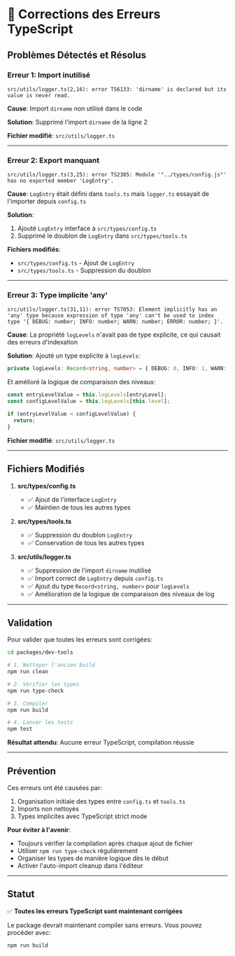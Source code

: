 # 🔧 Corrections des Erreurs TypeScript

## Problèmes Détectés et Résolus

### Erreur 1: Import inutilisé
```
src/utils/logger.ts(2,16): error TS6133: 'dirname' is declared but its value is never read.
```

**Cause**: Import `dirname` non utilisé dans le code

**Solution**: Supprimé l'import `dirname` de la ligne 2

**Fichier modifié**: `src/utils/logger.ts`

---

### Erreur 2: Export manquant
```
src/utils/logger.ts(3,25): error TS2305: Module '"../types/config.js"' has no exported member 'LogEntry'.
```

**Cause**: `LogEntry` était défini dans `tools.ts` mais `logger.ts` essayait de l'importer depuis `config.ts`

**Solution**: 
1. Ajouté `LogEntry` interface à `src/types/config.ts`
2. Supprimé le doublon de `LogEntry` dans `src/types/tools.ts`

**Fichiers modifiés**:
- `src/types/config.ts` - Ajout de `LogEntry`
- `src/types/tools.ts` - Suppression du doublon

---

### Erreur 3: Type implicite 'any'
```
src/utils/logger.ts(31,11): error TS7053: Element implicitly has an 'any' type because expression of type 'any' can't be used to index type '{ DEBUG: number; INFO: number; WARN: number; ERROR: number; }'.
```

**Cause**: La propriété `logLevels` n'avait pas de type explicite, ce qui causait des erreurs d'indexation

**Solution**: Ajouté un type explicite à `logLevels`:
```typescript
private logLevels: Record<string, number> = { DEBUG: 0, INFO: 1, WARN: 2, ERROR: 3 };
```

Et amélioré la logique de comparaison des niveaux:
```typescript
const entryLevelValue = this.logLevels[entryLevel];
const configLevelValue = this.logLevels[this.level];

if (entryLevelValue < configLevelValue) {
  return;
}
```

**Fichier modifié**: `src/utils/logger.ts`

---

## Fichiers Modifiés

1. **src/types/config.ts**
   - ✅ Ajout de l'interface `LogEntry`
   - ✅ Maintien de tous les autres types

2. **src/types/tools.ts**
   - ✅ Suppression du doublon `LogEntry`
   - ✅ Conservation de tous les autres types

3. **src/utils/logger.ts**
   - ✅ Suppression de l'import `dirname` inutilisé
   - ✅ Import correct de `LogEntry` depuis `config.ts`
   - ✅ Ajout du type `Record<string, number>` pour `logLevels`
   - ✅ Amélioration de la logique de comparaison des niveaux de log

---

## Validation

Pour valider que toutes les erreurs sont corrigées:

```bash
cd packages/dev-tools

# 1. Nettoyer l'ancien build
npm run clean

# 2. Vérifier les types
npm run type-check

# 3. Compiler
npm run build

# 4. Lancer les tests
npm test
```

**Résultat attendu**: Aucune erreur TypeScript, compilation réussie

---

## Prévention

Ces erreurs ont été causées par:
1. Organisation initiale des types entre `config.ts` et `tools.ts`
2. Imports non nettoyés
3. Types implicites avec TypeScript strict mode

**Pour éviter à l'avenir**:
- Toujours vérifier la compilation après chaque ajout de fichier
- Utiliser `npm run type-check` régulièrement
- Organiser les types de manière logique dès le début
- Activer l'auto-import cleanup dans l'éditeur

---

## Statut

✅ **Toutes les erreurs TypeScript sont maintenant corrigées**

Le package devrait maintenant compiler sans erreurs. Vous pouvez procéder avec:
```bash
npm run build
```
